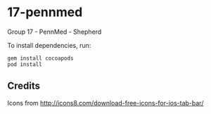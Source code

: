 # 17-pennmed
Group 17 - PennMed - Shepherd

To install dependencies, run:

    gem install cocoapods
    pod install


## Credits

Icons from http://icons8.com/download-free-icons-for-ios-tab-bar/
